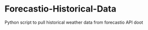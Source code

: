 # Forecastio-Historical-Data
Python script to pull historical weather data from forecastio API
doot
